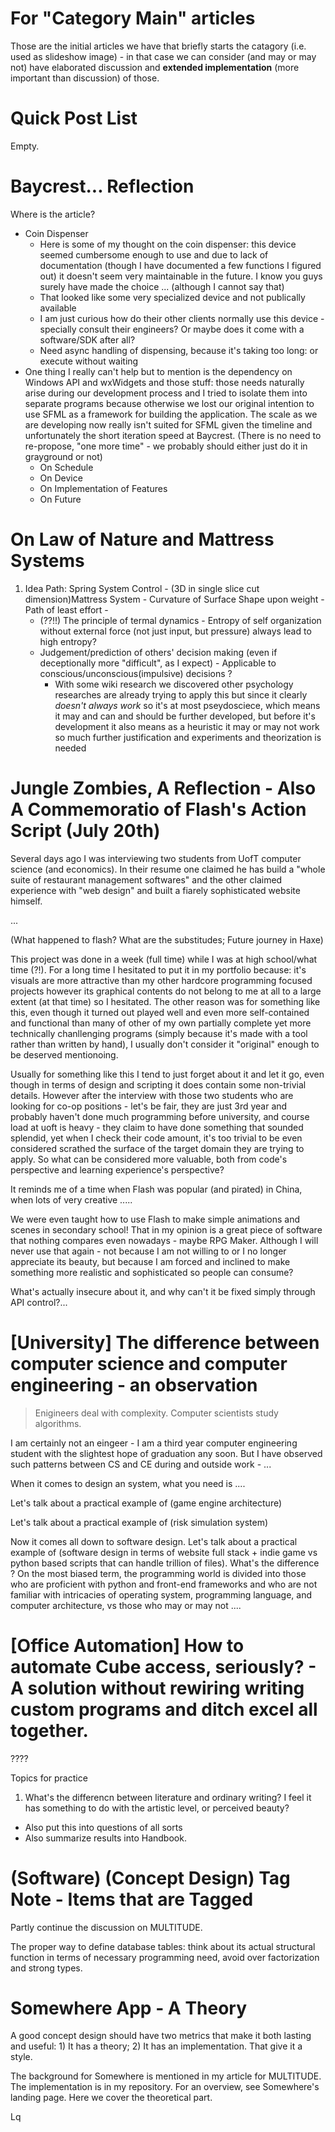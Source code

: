 # For "Category Main" articles

Those are the initial articles we have that briefly starts the catagory (i.e. used as slideshow image) - in that case we can consider (and may or may not) have elaborated discussion and **extended implementation** (more important than discussion) of those.

# Quick Post List

Empty.

# Baycrest... Reflection

Where is the article?

- Coin Dispenser
    + Here is some of my thought on the coin dispenser: this device seemed cumbersome enough to use and due to lack of documentation (though I have documented a few functions I figured out) it doesn't seem very maintainable in the future. I know you guys surely have made the choice ... (although I cannot say that)
    + That looked like some very specialized device and not publically available
    + I am just curious how do their other clients normally use this device - specially consult their engineers? Or maybe does it come with a software/SDK after all?
    + Need async handling of dispensing, because it's taking too long: or execute without waiting
- One thing I really can't help but to mention is the dependency on Windows API and wxWidgets and those stuff: those needs naturally arise during our development process and I tried to isolate them into separate programs because otherwise we lost our original intention to use SFML as a framework for building the application. The scale as we are developing now really isn't suited for SFML given the timeline and unfortunately the short iteration speed at Baycrest. (There is no need to re-propose, "one more time" - we probably should either just do it in grayground or not)
    * On Schedule
    * On Device
    * On Implementation of Features
    * On Future

# On Law of Nature and Mattress Systems

1. Idea Path: Spring System Control - (3D in single slice cut dimension)Mattress System - Curvature of Surface Shape upon weight - Path of least effort - 
	* (??!!) The principle of termal dynamics - Entropy of self organization without external force (not just input, but pressure) always lead to high entropy?
	* Judgement/prediction of others' decision making (even if deceptionally more "difficult", as I expect) - Applicable to conscious/unconscious(impulsive) decisions ? 
		* With some wiki research we discovered other psychology researches are already trying to apply this but since it clearly *doesn't always work* so it's at most pseydosciece, which means it may and can and should be further developed, but before it's development it also means as a heuristic it may or may not work so much further justification and experiments and theorization is needed

# Jungle Zombies, A Reflection - Also A Commemoratio of Flash's Action Script (July 20th)

Several days ago I was interviewing two students from UofT computer science (and economics). In their resume one claimed he has build a "whole suite of restaurant management softwares" and the other claimed experience with "web design" and built a fiarely sophisticated website himself.

...

(What happened to flash? What are the substitudes; Future journey in Haxe)

This project was done in a week (full time) while I was at high school/what time (?!). For a long time I hesitated to put it in my portfolio because: it's visuals are more attractive than my other hardcore programming focused projects however its graphical contents do not belong to me at all to a large extent (at that time) so I hesitated. The other reason was for something like this, even though it turned out played well and even more self-contained and functional than many of other of my own partially complete yet more technically chanllenging programs (simply because it's made with a tool rather than written by hand), I usually don't consider it "original" enough to be deserved mentionoing. 

Usually for something like this I tend to just forget about it and let it go, even though in terms of design and scripting it does contain some non-trivial details. However after the interview with those two students who are looking for co-op positions - let's be fair, they are just 3rd year and probably haven't done much programming before university, and course load at uoft is heavy - they claim to have done something that sounded splendid, yet when I check their code amount, it's too trivial to be even considered scrathed the surface of the target domain they are trying to apply. So what can be considered more valuable, both from code's perspective and learning experience's perspective?

It reminds me of a time when Flash was popular (and pirated) in China, when lots of very creative .....

We were even taught how to use Flash to make simple animations and scenes in secondary school! That in my opinion is a great piece of software that nothing compares even nowadays - maybe RPG Maker. Although I will never use that again - not because I am not willing to or I no longer appreciate its beauty, but because I am forced and inclined to make something more realistic and sophisticated so people can consume?

What's actually insecure about it, and why can't it be fixed simply through API control?...

# \[University\] The difference between computer science and computer engineering - an observation

> Enigineers deal with complexity. Computer scientists study algorithms.

I am certainly not an eingeer - I am a third year computer engineering student with the slightest hope of graduation any soon. But I have observed such patterns between CS and CE during and outside work - ...

When it comes to design an system, what you need is ....

Let's talk about a practical example of (game engine architecture)

Let's talk about a practical example of (risk simulation system)

Now it comes all down to software design. Let's talk about a practical example of (software design in terms of website full stack + indie game vs python based scripts that can handle trillion of files). What's the difference ? On the most biased term, the programming world is divided into those who are proficient with python and front-end frameworks and who are not familiar with intricacies of operating system, programming language, and computer architecture, vs those who may or may not ....

# \[Office Automation\] How to automate Cube access, seriously? - A solution without rewiring writing custom programs and ditch excel all together.

????

Topics for practice

1. What's the differencn between literature and ordinary writing? I feel it has something to do with the artistic level, or perceived beauty?
* Also put this into questions of all sorts
* Also summarize results into Handbook.

# (Software) (Concept Design) Tag Note - Items that are Tagged

Partly continue the discussion on MULTITUDE.

The proper way to define database tables: think about its actual structural function in terms of necessary programming need, avoid over factorization and strong types.

# Somewhere App - A Theory

A good concept design should have two metrics that make it both lasting and useful: 1) It has a theory; 2) It has an implementation. That give it a style.

The background for Somewhere is mentioned in my article for MULTITUDE. The implementation is in my repository. For an overview, see Somewhere's landing page. Here we cover the theoretical part.

Lq

